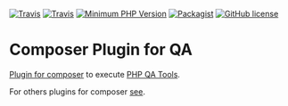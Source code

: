 [![Travis](https://img.shields.io/travis/Webysther/composer-plugin-qa.svg?style=flat-square&maxAge=3600)](https://travis-ci.org/Webysther/composer-plugin-qa)
[![Travis](https://img.shields.io/badge/HHVM-tested-orange.svg?style=flat-square&maxAge=3600)](https://travis-ci.org/Webysther/composer-plugin-qa)
[![Minimum PHP Version](https://img.shields.io/badge/php-%3E%3D%205.3-8892BF.svg?style=flat-square&maxAge=3600)](https://php.net/)
[![Packagist](https://img.shields.io/packagist/v/webysther/composer-plugin-qa.svg?style=flat-square&maxAge=3600)](https://packagist.org/packages/webysther/composer-plugin-qa)
[![GitHub license](https://img.shields.io/badge/license-MIT-blue.svg?style=flat-square&maxAge=3600)](https://raw.githubusercontent.com/Webysther/composer-plugin-qa/master/LICENSE)

# Composer Plugin for QA

[Plugin for composer](https://getcomposer.org/doc/articles/plugins.md#creating-a-plugin)
 to execute [PHP QA Tools](http://phpqatools.org).

For others plugins for composer [see](https://packagist.org/search/?q=type=composer-plugin).
